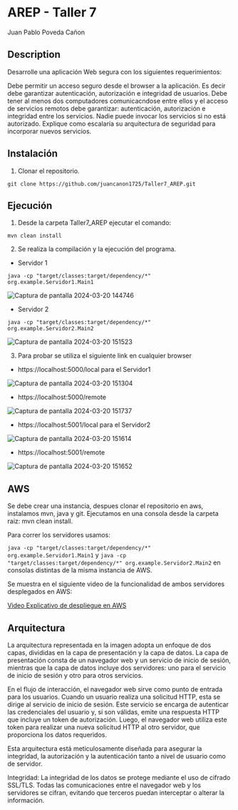 # AREP - Taller 7

Juan Pablo Poveda Cañon

## Description

Desarrolle una aplicación Web segura con los siguientes requerimientos:

Debe permitir un acceso seguro desde el browser a la aplicación. Es decir debe garantizar autenticación, autorización e integridad de usuarios.
Debe tener al menos dos computadores comunicacndose entre ellos y el acceso de servicios remotos debe garantizar: autenticación, autorización e integridad entre los servicios. Nadie puede invocar los servicios si no está autorizado.
Explique como escalaría su arquitectura de seguridad para incorporar nuevos servicios.

## Instalación

1. Clonar el repositorio.
   
`git clone https://github.com/juancanon1725/Taller7_AREP.git`

## Ejecución

1. Desde la carpeta Taller7_AREP ejecutar el comando:
   
`mvn clean install`

2. Se realiza la compilación y la ejecución del programa.

* Servidor 1

`java -cp "target/classes:target/dependency/*" org.example.Servidor1.Main1`

![Captura de pantalla 2024-03-20 144746](https://github.com/juancanon1725/Taller7_AREP/assets/98672541/97566b57-9393-452f-b431-4479eea8d468)

* Servidor 2

`java -cp "target/classes:target/dependency/*" org.example.Servidor2.Main2`

![Captura de pantalla 2024-03-20 151523](https://github.com/juancanon1725/Taller7_AREP/assets/98672541/e23922a1-c90c-4297-8348-fc1a2ab1643d)

3. Para probar se utiliza el siguiente link en cualquier browser

* https://localhost:5000/local para el Servidor1

![Captura de pantalla 2024-03-20 151304](https://github.com/juancanon1725/Taller7_AREP/assets/98672541/ef7fff08-5b93-4ad1-9a72-a382d347b21c)

* https://localhost:5000/remote

![Captura de pantalla 2024-03-20 151737](https://github.com/juancanon1725/Taller7_AREP/assets/98672541/fe4b2c58-a85c-4b45-8fb8-c6ad3009c67f)

* https://localhost:5001/local para el Servidor2

![Captura de pantalla 2024-03-20 151614](https://github.com/juancanon1725/Taller7_AREP/assets/98672541/c4c394e3-1e9c-4ce1-b85d-6df39d645d3d)

* https://localhost:5001/remote

![Captura de pantalla 2024-03-20 151652](https://github.com/juancanon1725/Taller7_AREP/assets/98672541/18a99c51-b6cf-4a84-b564-ef36ca7c4e3b)

## AWS

Se debe crear una instancia, despues clonar el repositorio en aws, instalamos mvn, java y git. Ejecutamos en una consola desde la carpeta raiz: mvn clean install.

Para correr los servidores usamos: 

`java -cp "target/classes:target/dependency/*" org.example.Servidor1.Main1` y `java -cp "target/classes:target/dependency/*" org.example.Servidor2.Main2` en consolas distintas de la misma instancia de AWS.

Se muestra en el siguiente video de la funcionalidad de ambos servidores desplegados en AWS:

[Video Explicativo de despliegue en AWS](https://youtu.be/l8F83mi89pA)


## Arquitectura

La arquitectura representada en la imagen adopta un enfoque de dos capas, divididas en la capa de presentación y la capa de datos. La capa de presentación consta de un navegador web y un servicio de inicio de sesión, mientras que la capa de datos incluye dos servidores: uno para el servicio de inicio de sesión y otro para otros servicios.

En el flujo de interacción, el navegador web sirve como punto de entrada para los usuarios. Cuando un usuario realiza una solicitud HTTP, esta se dirige al servicio de inicio de sesión. Este servicio se encarga de autenticar las credenciales del usuario y, si son válidas, emite una respuesta HTTP que incluye un token de autorización. Luego, el navegador web utiliza este token para realizar una nueva solicitud HTTP al otro servidor, que proporciona los datos requeridos.

Esta arquitectura está meticulosamente diseñada para asegurar la integridad, la autorización y la autenticación tanto a nivel de usuario como de servidor.

Integridad: La integridad de los datos se protege mediante el uso de cifrado SSL/TLS. Todas las comunicaciones entre el navegador web y los servidores se cifran, evitando que terceros puedan interceptar o alterar la información.


